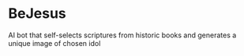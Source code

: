 # BeJesus
AI bot that self-selects scriptures from historic books and generates a unique image of chosen idol
